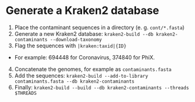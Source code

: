 # Generate a Kraken2 database

1. Place the contaminant sequences in a directory (e. g. `cont/*.fasta`)
2. Generate a new Kraken2 database: `kraken2-build --db kraken2-contaminants --download-taxonomy`
3. Flag the sequences with `|kraken:taxid|{ID}`
  * For example: 694448 for Coronavirus, 374840 for PhiX.
4. Concatenate the genomes, for example as `contaminants.fasta`
5. Add the sequences: `kraken2-build --add-to-library contaminants.fasta --db kraken2-contaminants`
6. Finally: `kraken2-build --build --db kraken2-contaminants --threads $THREADS`

